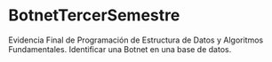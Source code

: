 # BotnetTercerSemestre
Evidencia Final de Programación de Estructura de Datos y Algoritmos Fundamentales. Identificar una Botnet en una base de datos.
